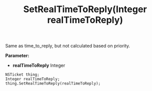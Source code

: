 ﻿---
uid: crmscript_ref_NSTicket_SetRealTimeToReply
title: SetRealTimeToReply(Integer realTimeToReply)
intellisense: NSTicket.SetRealTimeToReply
keywords: NSTicket, GetRealTimeToReply
so.topic: reference
---

Same as time_to_reply, but not calculated based on priority.

**Parameter:** 
 - **realTimeToReply** Integer

```crmscript
NSTicket thing;
Integer realTimeToReply;
thing.SetRealTimeToReply(realTimeToReply);
```

